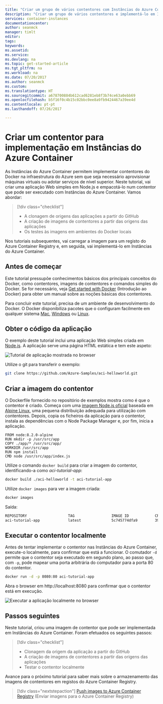 ```yaml
---
title: "Criar um grupo de vários contentores com Instâncias do Azure Container | Azure Docs"
description: "Criar um grupo de vários contentores e implementá-lo em Instâncias do Azure Container a partir do Azure Container Registry"
services: container-instances
documentationcenter: 
author: seanmck
manager: timlt
editor: 
tags: 
keywords: 
ms.assetid: 
ms.service: 
ms.devlang: na
ms.topic: get-started-article
ms.tgt_pltfrm: na
ms.workload: na
ms.date: 07/20/2017
ms.author: seanmck
ms.custom: 
ms.translationtype: HT
ms.sourcegitcommit: a678700884b612cad6281eb8f3b74ce63a0ebb69
ms.openlocfilehash: b5f16f0c4b15c02bbc0ee8a9fb9424467a39ee4d
ms.contentlocale: pt-pt
ms.lasthandoff: 07/26/2017

---
```


# <a name="create-container-for-deployment-to-azure-container-instances"></a>Criar um contentor para implementação em Instâncias do Azure Container

As Instâncias do Azure Container permitem implementar contentores do Docker na infraestrutura do Azure sem que seja necessário aprovisionar máquinas virtuais ou adotar serviços de nível superior. Neste tutorial, vai criar uma aplicação Web simples em Node.js e empacotá-lo num contentor que pode ser executado com Instâncias do Azure Container. Vamos abordar:

> [!div class="checklist"]
> * A clonagem de origens das aplicações a partir do GitHub  
> * A criação de imagens de contentores a partir das origens das aplicações
> * Os testes às imagens em ambientes do Docker locais

Nos tutoriais subsequentes, vai carregar a imagem para um registo do Azure Container Registry e, em seguida, vai implementá-lo em Instâncias do Azure Container.

## <a name="before-you-begin"></a>Antes de começar

Este tutorial pressupõe conhecimentos básicos dos principais conceitos do Docker, como contentores, imagens de contentores e comandos simples do Docker. Se for necessário, veja [Get started with Docker]( https://docs.docker.com/get-started/) (Introdução ao Docker) para obter um manual sobre as noções básicas dos contentores. 

Para concluir este tutorial, precisa de um ambiente de desenvolvimento do Docker. O Docker disponibiliza pacotes que o configuram facilmente em qualquer sistema [Mac](https://docs.docker.com/docker-for-mac/), [Windows](https://docs.docker.com/docker-for-windows/) ou [Linux](https://docs.docker.com/engine/installation/#supported-platforms).

## <a name="get-application-code"></a>Obter o código da aplicação

O exemplo deste tutorial inclui uma aplicação Web simples criada em [Node.js](http://nodejs.org). A aplicação serve uma página HTML estática e tem este aspeto:

![Tutorial de aplicação mostrada no browser][aci-tutorial-app]

Utilize o git para transferir o exemplo:

```bash
git clone https://github.com/Azure-Samples/aci-helloworld.git
```

## <a name="build-the-container-image"></a>Criar a imagem do contentor

O Dockerfile fornecido no repositório de exemplos mostra como é que o contentor é criado. Começa com uma [imagem Node.js oficial][dockerhub-nodeimage] baseada em [Alpine Linux](https://alpinelinux.org/), uma pequena distribuição adequada para utilização com contentores. Depois, copia os ficheiros da aplicação para o contentor, instala as dependências com o Node Package Manager e, por fim, inicia a aplicação.

```
FROM node:8.2.0-alpine
RUN mkdir -p /usr/src/app
COPY ./app/* /usr/src/app/
WORKDIR /usr/src/app
RUN npm install
CMD node /usr/src/app/index.js
```

Utilize o comando `docker build` para criar a imagem do contentor, identificando-a como *aci-tutorial-app*:

```bash
docker build ./aci-helloworld -t aci-tutorial-app
```

Utilize `docker images` para ver a imagem criada:

```bash
docker images
```

Saída:

```bash
REPOSITORY                   TAG                 IMAGE ID            CREATED              SIZE
aci-tutorial-app             latest              5c745774dfa9        39 seconds ago       68.1 MB
```

## <a name="run-the-container-locally"></a>Executar o contentor localmente

Antes de tentar implementar o contentor nas Instâncias do Azure Container, execute-o localmente, para confirmar que está a funcionar. O comutador `-d` permite que o contentor seja executado em segundo plano, ao passo que, com `-p`, pode mapear uma porta arbitrária do computador para a porta 80 do contentor.

```bash
docker run -d -p 8080:80 aci-tutorial-app
```

Abra o browser em http://localhost:8080 para confirmar que o contentor está em execução.

![Executar a aplicação localmente no browser][aci-tutorial-app-local]

## <a name="next-steps"></a>Passos seguintes

Neste tutorial, criou uma imagem de contentor que pode ser implementada em Instâncias do Azure Container. Foram efetuados os seguintes passos:

> [!div class="checklist"]
> * Clonagem da origem da aplicação a partir do GitHub  
> * A criação de imagens de contentores a partir das origens das aplicações
> * Testar o contentor localmente

Avance para o próximo tutorial para saber mais sobre o armazenamento das imagens de contentores em registos do Azure Container Registry.

> [!div class="nextstepaction"]
> [Push images to Azure Container Registry](./container-instances-tutorial-prepare-acr.md) (Enviar imagens para o Azure Container Registry)

<!-- LINKS -->
[dockerhub-nodeimage]: https://hub.docker.com/r/library/node/tags/8.2.0-alpine/

<!--- IMAGES --->
[aci-tutorial-app]:./media/container-instances-quickstart/aci-app-browser.png
[aci-tutorial-app-local]: ./media/container-instances-tutorial-prepare-app/aci-app-browser-local.png
